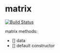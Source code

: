 # matrix

[![Build Status](https://travis-ci.org/rtv22/BinaryTree.svg?branch=master)](https://travis-ci.org/rtv22/BinaryTree)

matrix methods:
- [] data
- [] default constructor

